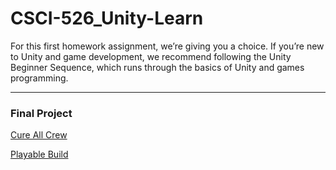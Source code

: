 # CSCI-526_Unity-Learn

For this first homework assignment, we’re giving you a choice. If you’re new to Unity and game development, we recommend following the Unity Beginner Sequence, which runs through the basics of Unity and games programming.

---

### Final Project

[Cure All Crew](https://github.com/CSCI-526-Spring-2025/csci-526-final-project-team27)

[Playable Build](https://syoinn.github.io/Team27-Gold/)
